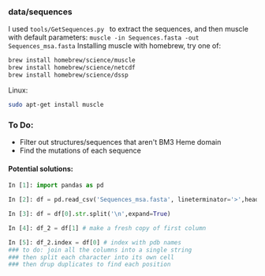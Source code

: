 ### data/sequences
I used ```tools/GetSequences.py ``` to extract the sequences, and then muscle with default parameters:
```muscle -in Sequences.fasta -out Sequences_msa.fasta```
Installing muscle with homebrew, try one of:
```bash
brew install homebrew/science/muscle
brew install homebrew/science/netcdf
brew install homebrew/science/dssp
```
Linux:
```bash
sudo apt-get install muscle
```

### To Do:
 * Filter out structures/sequences that aren't BM3 Heme domain
 * Find the mutations of each sequence


 #### Potential solutions:
 ```python
 In [1]: import pandas as pd                                                                                               

 In [2]: df = pd.read_csv('Sequences_msa.fasta', lineterminator='>',header=None)                                           

 In [3]: df = df[0].str.split('\n',expand=True)                                                                            

 In [4]: df_2 = df[1] # make a fresh copy of first column                                                                                                     

 In [5]: df_2.index = df[0] # index with pdb names
 ### to do: join all the columns into a single string
 ### then split each character into its own cell
 ### then drup duplicates to find each position
 ```
